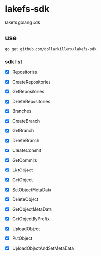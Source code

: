 # lakefs-sdk
lakefs golang sdk

## use 

`go get github.com/dollarkillerx/lakefs-sdk`

### sdk list
- [x] Repositories
- [x] CreateRepositories
- [x] GetRepositories
- [x] DeleteRepositories
- [x] Branches
- [x] CreateBranch
- [x] GetBranch
- [x] DeleteBranch
- [x] CreateCommit
- [x] GetCommits
- [x] ListObject
- [x] GetObject
- [x] SetObjectMetaData
- [x] DeleteObject
- [x] GetObjectMetaData
- [x] GetObjectByPrefix
- [x] UploadObject
- [x] PutObject
- [x] UploadObjectAndSetMetaData

